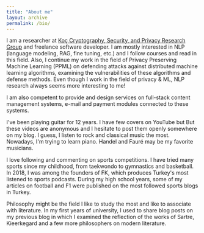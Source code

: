 ```yaml
---
title: "About me"
layout: archive
permalink: /bio/
---
```


I am a researcher at [Koç Cryptography, Security, and Privacy Research Group](https://crypto.ku.edu.tr/) and  freelance software developer. I am mostly interested in NLP (language modeling, RAG, fine tuning, etc.) and I follow courses and read in this field. Also, I continue my work in the field of Privacy Preserving Machine Learning (PPML) on defending attacks against distributed machine learning algorithms, examining the vulnerabilities of these algorithms and defense methods. Even though I work in the field of privacy & ML, NLP research always seems more interesting to me!

I am also competent to provide and design services on full-stack content management systems, e-mail and payment modules connected to these systems.  

I've been playing guitar for 12 years. I have few covers on YouTube but But these videos are anonymous and I hesitate to post them openly somewhere on my blog. I guess, I listen to rock and classical music the most. Nowadays, I'm trying to learn piano. Handel and Fauré may be my favorite musicians.

I love following and commenting on sports competitions. I have tried many sports since my childhood, from taekwondo to gymnastics and basketball. In 2018, I was among the founders of FK, which produces Turkey's most listened to sports podcasts. During my high school years, some of my articles on football and F1 were published on the most followed sports blogs in Turkey. 

Philosophy might be the field I like to study the most and like to associate with literature. In my first years of university, I used to share blog posts on my previous blog in which I examined the reflection of the works of Sartre, Kieerkegard and a few more philosophers on modern literature.

<script type="text/javascript" id="clustrmaps" src="//clustrmaps.com/map_v2.js?d=ZoqNrd3CQxjao6E99oFG_Msq_W2GYT62xR8D_NQO1bE&cl=ffffff&w=a"></script>

<script type="text/javascript" id="clstr_globe" src="//clustrmaps.com/globe.js?d=ZoqNrd3CQxjao6E99oFG_Msq_W2GYT62xR8D_NQO1bE"></script>

<div data-iframe-width="150" data-iframe-height="270" data-share-badge-id="882a5c7f-9c29-49f7-bcdd-9d8848d6d30a" data-share-badge-host="https://www.credly.com"></div><script type="text/javascript" async src="//cdn.credly.com/assets/utilities/embed.js"></script>
